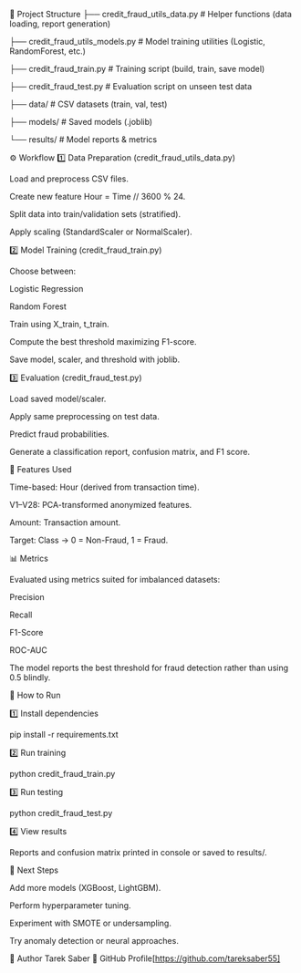 📂 Project Structure
├── credit_fraud_utils_data.py   # Helper functions (data loading, report generation)

├── credit_fraud_utils_models.py # Model training utilities (Logistic, RandomForest, etc.)

├── credit_fraud_train.py        # Training script (build, train, save model)

├── credit_fraud_test.py         # Evaluation script on unseen test data

├── data/                        # CSV datasets (train, val, test)

├── models/                      # Saved models (.joblib)

└── results/                     # Model reports & metrics

⚙️ Workflow
1️⃣ Data Preparation (credit_fraud_utils_data.py)

Load and preprocess CSV files.

Create new feature Hour = Time // 3600 % 24.

Split data into train/validation sets (stratified).

Apply scaling (StandardScaler or NormalScaler).

2️⃣ Model Training (credit_fraud_train.py)

Choose between:

Logistic Regression

Random Forest

Train using X_train, t_train.

Compute the best threshold maximizing F1-score.

Save model, scaler, and threshold with joblib.

3️⃣ Evaluation (credit_fraud_test.py)

Load saved model/scaler.

Apply same preprocessing on test data.

Predict fraud probabilities.

Generate a classification report, confusion matrix, and F1 score.

🧮 Features Used

Time-based: Hour (derived from transaction time).

V1–V28: PCA-transformed anonymized features.

Amount: Transaction amount.

Target: Class → 0 = Non-Fraud, 1 = Fraud.

📊 Metrics

Evaluated using metrics suited for imbalanced datasets:

Precision

Recall

F1-Score

ROC-AUC

The model reports the best threshold for fraud detection rather than using 0.5 blindly.

🚀 How to Run

1️⃣ Install dependencies

pip install -r requirements.txt


2️⃣ Run training

python credit_fraud_train.py


3️⃣ Run testing

python credit_fraud_test.py


4️⃣ View results

Reports and confusion matrix printed in console or saved to results/.

📌 Next Steps

Add more models (XGBoost, LightGBM).

Perform hyperparameter tuning.

Experiment with SMOTE or undersampling.

Try anomaly detection or neural approaches.

👤 Author
Tarek Saber
📎 GitHub Profile[https://github.com/tareksaber55]

